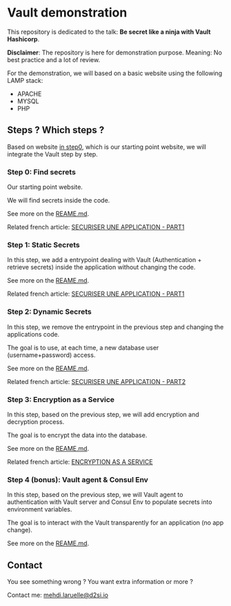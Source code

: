 # Vault demonstration

This repository is dedicated to the talk: **Be secret like a ninja with Vault Hashicorp**.

**Disclaimer**: The repository is here for demonstration purpose. Meaning: No best practice and a lot of review.

For the demonstration, we will based on a basic website using the following LAMP stack:

* APACHE
* MYSQL
* PHP

## Steps ? Which steps ?

Based on website [in step0](./step0/README.md), which is our starting point website, we will integrate the Vault step by step.

### Step 0: Find secrets

Our starting point website.

We will find secrets inside the code.

See more on the [REAME.md](./step0/README.md).

Related french article: [SECURISER UNE APPLICATION - PART1](https://blog.d2si.io/2019/03/28/tutoriel-vault-securiser-application/)

### Step 1: Static Secrets

In this step, we add a entrypoint dealing with Vault (Authentication + retrieve secrets) inside the application without changing the code.

See more on the [REAME.md](./step1/README.md).

Related french article: [SECURISER UNE APPLICATION - PART1](https://blog.d2si.io/2019/03/28/tutoriel-vault-securiser-application/)

### Step 2: Dynamic Secrets

In this step, we remove the entrypoint in the previous step and changing the applications code.

The goal is to use, at each time, a new database user (username+password) access.

See more on the [REAME.md](./step2/README.md).

Related french article: [SECURISER UNE APPLICATION - PART2](https://blog.d2si.io/2019/05/06/tutoriel-vault-securiser-application-partie2/)

### Step 3: Encryption as a Service

In this step, based on the previous step, we will add encryption and decryption process.

The goal is to encrypt the data into the database.

See more on the [REAME.md](./step3/README.md).

Related french article: [ENCRYPTION AS A SERVICE](https://blog.d2si.io/2019/07/01/tutoriel-vault-securiser-application-partie3/)

### Step 4 (bonus): Vault agent & Consul Env

In this step, based on the previous step, we will Vault agent to authentication with
Vault server and Consul Env to populate secrets into environment variables.

The goal is to interact with the Vault transparently for an application (no app change).

See more on the [REAME.md](./step4/README.md).

## Contact

You see something wrong ? You want extra information or more ?

Contact me: <mehdi.laruelle@d2si.io>
